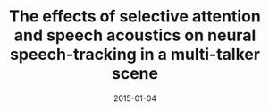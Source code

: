 ---
title: "The effects of selective attention and speech acoustics on neural speech-tracking in a multi-talker scene"
collection: publications
permalink: /publication/2015_the-effects-of-selective-attention-and-speech-acou
date: 2015-01-04
year: 2015
venue: 'Cortex'
authors: 'Rimmele JM, Zion Golumbic EM, Schröger E, Poeppel D'
number: '124'
citation: 'Rimmele JM, Zion Golumbic EM, Schröger E, Poeppel D (2015). The effects of selective attention and speech acoustics on neural speech-tracking in a multi-talker scene. Cortex.'
category: 'article'
---